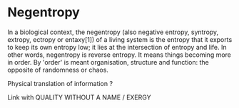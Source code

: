 # Negentropy

In a biological context, the negentropy (also negative entropy, syntropy, extropy, ectropy or entaxy[1]) of a living system is the entropy that it exports to keep its own entropy low; it lies at the intersection of entropy and life. In other words, negentropy is reverse entropy. It means things becoming more in order. By 'order' is meant organisation, structure and function: the opposite of randomness or chaos.

Physical translation of information ?

Link with QUALITY WITHOUT A NAME / EXERGY
